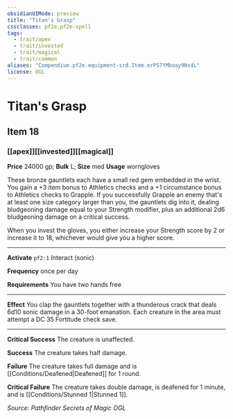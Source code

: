 ```yaml
---
obsidianUIMode: preview
title: "Titan's Grasp"
cssclasses: pf2e,pf2e-spell
tags:
  - trait/apex
  - trait/invested
  - trait/magical
  - trait/common
aliases: "Compendium.pf2e.equipment-srd.Item.erP57YMboay9Ns4L"
license: OGL
---
```

# Titan's Grasp
## Item 18
### [[apex]][[invested]][[magical]]


**Price** 24000 gp; 
**Bulk** L; **Size** med
**Usage** worngloves

These bronze gauntlets each have a small red gem embedded in the wrist. You gain a +3 item bonus to Athletics checks and a +1 circumstance bonus to Athletics checks to Grapple. If you successfully Grapple an enemy that's at least one size category larger than you, the gauntlets dig into it, dealing bludgeoning damage equal to your Strength modifier, plus an additional 2d6 bludgeoning damage on a critical success.

When you invest the gloves, you either increase your Strength score by 2 or increase it to 18, whichever would give you a higher score.

* * *

**Activate** `pf2:1` Interact (sonic)

**Frequency** once per day

**Requirements** You have two hands free

* * *

**Effect** You clap the gauntlets together with a thunderous crack that deals 6d10 sonic damage in a 30-foot emanation. Each creature in the area must attempt a DC 35 Fortitude check save.

* * *

**Critical Success** The creature is unaffected.

**Success** The creature takes half damage.

**Failure** The creature takes full damage and is [[Conditions/Deafened|Deafened]] for 1 round.

**Critical Failure** The creature takes double damage, is deafened for 1 minute, and is [[Conditions/Stunned 1|Stunned 1]].

*Source: Pathfinder Secrets of Magic*
*OGL*
